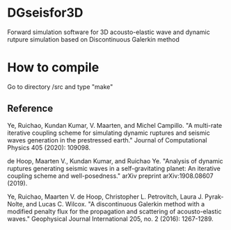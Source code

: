 # DGseisfor3D

Forward simulation software for 3D acousto-elastic wave and dynamic rutpure simulation based on Discontinuous Galerkin method

# How to compile

Go to directory /src and type "make"

## Reference

Ye, Ruichao, Kundan Kumar, V. Maarten, and Michel Campillo. "A multi-rate iterative coupling scheme for simulating dynamic ruptures and seismic waves generation in the prestressed earth." Journal of Computational Physics 405 (2020): 109098.

de Hoop, Maarten V., Kundan Kumar, and Ruichao Ye. "Analysis of dynamic ruptures generating seismic waves in a self-gravitating planet: An iterative coupling scheme and well-posedness." arXiv preprint arXiv:1908.08607 (2019).

Ye, Ruichao, Maarten V. de Hoop, Christopher L. Petrovitch, Laura J. Pyrak-Nolte, and Lucas C. Wilcox. "A discontinuous Galerkin method with a modified penalty flux for the propagation and scattering of acousto-elastic waves." Geophysical Journal International 205, no. 2 (2016): 1267-1289.
